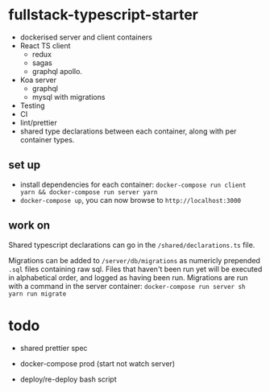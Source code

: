 # fullstack-typescript-starter

- dockerised server and client containers
- React TS client
	- redux
	- sagas
	- graphql apollo. 
- Koa server
	- graphql
	- mysql with migrations
- Testing
- CI
- lint/prettier
- shared type declarations between each container, along with per container types.

## set up

- install dependencies for each container: `docker-compose run client yarn && docker-compose run server yarn`
- `docker-compose up`, you can now browse to `http://localhost:3000`


## work on

Shared typescript declarations can go in the `/shared/declarations.ts` file.

Migrations can be added to `/server/db/migrations` as numericly prepended `.sql` files containing raw sql. Files that haven't been run yet will be executed in alphabetical order, and logged as having been run. Migrations are run with a command in the server container: `docker-compose run server sh yarn run migrate`

# todo


- shared prettier spec

- docker-compose prod (start not watch server)
- deploy/re-deploy bash script
